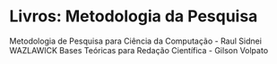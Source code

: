 # Livros: Metodologia da Pesquisa

Metodologia de Pesquisa para Ciência da Computação -  Raul Sidnei WAZLAWICK
Bases Teóricas para Redação Científica - Gilson Volpato

